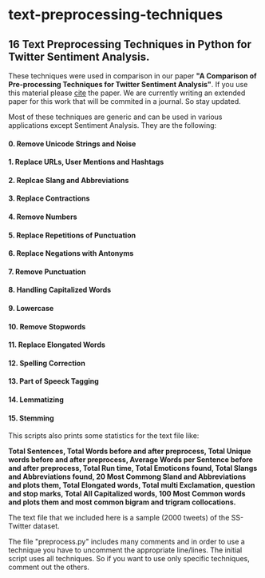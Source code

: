 # text-preprocessing-techniques
## 16 Text Preprocessing Techniques in Python for Twitter Sentiment Analysis.

These techniques were used in comparison in our paper **"A Comparison of Pre-processing Techniques for Twitter Sentiment Analysis"**. If you use this material please [cite](https://link.springer.com/chapter/10.1007/978-3-319-67008-9_31) the paper. We are currently writing an extended paper for this work that will be commited in a journal. So stay updated.

Most of these techniques are generic and can be used in various applications except Sentiment Analysis. 
They are the following:

#### 0. Remove Unicode Strings and Noise
#### 1. Replace URLs, User Mentions and Hashtags
#### 2. Replcae Slang and Abbreviations
#### 3. Replace Contractions
#### 4. Remove Numbers
#### 5. Replace Repetitions of Punctuation
#### 6. Replace Negations with Antonyms
#### 7. Remove Punctuation
#### 8. Handling Capitalized Words
#### 9. Lowercase
#### 10. Remove Stopwords
#### 11. Replace Elongated Words
#### 12. Spelling Correction
#### 13. Part of Speeck Tagging
#### 14. Lemmatizing
#### 15. Stemming

This scripts also prints some statistics for the text file like: 

**Total Sentences, Total Words before and after preprocess, Total Unique words before and after preprocess, Average Words per Sentence before and after preprocess, Total Run time, Total Emoticons found, Total Slangs and Abbreviations found, 20 Most Commong Sland and Abbreviations and plots them, Total Elongated words, Total multi Exclamation, question and stop marks, Total All Capitalized words, 100 Most Common words and plots them and most common bigram and trigram collocations.**

The text file that we included here is a sample (2000 tweets) of the SS-Twitter dataset.

The file "preprocess.py" includes many comments and in order to use a technique you have to uncomment the appropriate line/lines. The initial script uses all techniques. So if you want to use only specific techniques, comment out the others.
